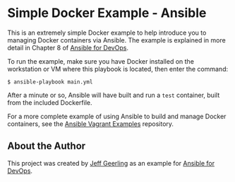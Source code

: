 # Simple Docker Example - Ansible

This is an extremely simple Docker example to help introduce you to managing Docker containers via Ansible. The example is explained in more detail in Chapter 8 of [Ansible for DevOps](http://ansiblefordevops.com/).

To run the example, make sure you have Docker installed on the workstation or VM where this playbook is located, then enter the command:

    $ ansible-playbook main.yml

After a minute or so, Ansible will have built and run a `test` container, built from the included Dockerfile.

For a more complete example of using Ansible to build and manage Docker containers, see the [Ansible Vagrant Examples](https://github.com/geerlingguy/ansible-vagrant-examples/tree/master/docker) repository.

## About the Author

This project was created by [Jeff Geerling](http://www.jeffgeerling.com/) as an example for [Ansible for DevOps](https://www.ansiblefordevops.com/).
